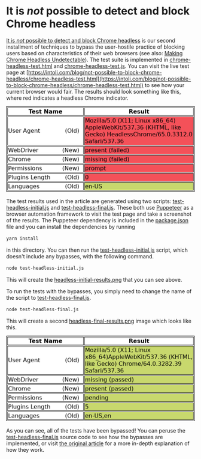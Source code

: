 # It is *not* possible to detect and block Chrome headless

[It is *not* possible to detect and block Chrome headless](https://intoli.com/blog/not-possible-to-block-chrome-headless/) is our second installment of techniques to bypass the user-hostile practice of blocking users based on characteristics of their web browsers (see also: [Making Chrome Headless Undetectable](https://intoli.com/blog/making-chrome-headless-undetectable/)).
The test suite is implemented in [chrome-headless-test.html](chrome-headless-test.html) and [chrome-headless-test.js](chrome-headless-test.js).
You can visit the live test page at [https://intoli.com/blog/not-possible-to-block-chrome-headless/chrome-headless-test.html](https://intoli.com/blog/not-possible-to-block-chrome-headless/chrome-headless-test.html) to see how your current browser would fair.
The results should look something like this, where red indicates a headless Chrome indicator.

![Headless Chromium Results](img/headless-initial-results.png)

The test results used in the article are generated using two scripts: [test-headless-initial.js](test-headless-initial.js) and [test-headless-final.js](test-headless-final.js).
These both use [Puppeteer](https://github.com/GoogleChrome/puppeteer) as a browser automation framework to visit the test page and take a screenshot of the results.
The Puppeteer dependency is included in the [package.json](package.json) file and you can install the dependencies by running

```bash
yarn install
```

in this directory.
You can then run the [test-headless-initial.js](test-headless-inital.js) script, which doesn't include any bypasses, with the following command.

```bash
node test-headless-initial.js
```

This will create the [headless-initial-results.png](img/headless-initial-results.png) that you can see above.

To run the tests with the bypasses, you simply need to change the name of the script to [test-headless-final.js](test-headless-final.js).

```bash
node test-headless-final.js
```

This will create a second [headless-final-results.png](img/headless-final-results.png) image which looks like this.

![Headless Chromium Results with Bypasses](img/headless-final-results.png)

As you can see, all of the tests have been bypassed!
You can peruse the [test-headless-final.js](test-headless-final.js) source code to see how the bypasses are implemented, or visit [the original article](https://intoli.com/blog/not-possible-to-block-chrome-headless/) for a more in-depth explanation of how they work.
